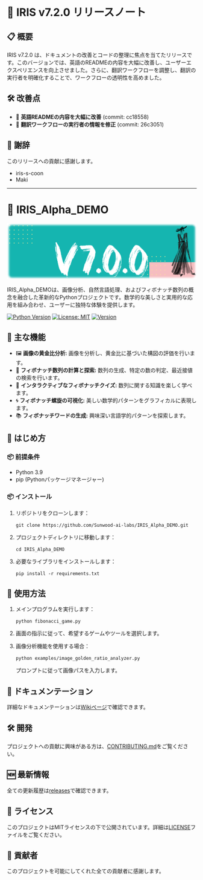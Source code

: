 # 🚀 IRIS v7.2.0 リリースノート

## 📋 概要

IRIS v7.2.0 は、ドキュメントの改善とコードの整理に焦点を当てたリリースです。このバージョンでは、英語のREADMEの内容を大幅に改善し、ユーザーエクスペリエンスを向上させました。さらに、翻訳ワークフローを調整し、翻訳の実行者を明確化することで、ワークフローの透明性を高めました。

## 🛠 改善点

- 🚀 **英語READMEの内容を大幅に改善** (commit: cc18558)
- 🚀 **翻訳ワークフローの実行者の情報を修正** (commit: 26c3051)

## 👏 謝辞

このリリースへの貢献に感謝します。

- iris-s-coon 
- Maki

---

# 🚀 IRIS_Alpha_DEMO

![Project Logo](https://raw.githubusercontent.com/Sunwood-ai-labs/IRIS_Alpha_DEMO/main/docs/release_notes/header_image/release_header_latest.png)

IRIS_Alpha_DEMOは、画像分析、自然言語処理、およびフィボナッチ数列の概念を融合した革新的なPythonプロジェクトです。数学的な美しさと実用的な応用を組み合わせ、ユーザーに独特な体験を提供します。

[![Python Version](https://img.shields.io/badge/python-3.9-blue.svg)](https://www.python.org/downloads/release/python-390/)
[![License: MIT](https://img.shields.io/badge/License-MIT-yellow.svg)](https://opensource.org/licenses/MIT)
[![Version](https://img.shields.io/badge/version-7.2.0-green.svg)](https://github.com/Sunwood-ai-labs/IRIS_Alpha_DEMO/releases)

## 🌟 主な機能

- 🖼️ **画像の黄金比分析:** 画像を分析し、黄金比に基づいた構図の評価を行います。
- 🔢 **フィボナッチ数列の計算と探索:** 数列の生成、特定の数の判定、最近接値の検索を行います。
- 🧠 **インタラクティブなフィボナッチクイズ:** 数列に関する知識を楽しく学べます。
- 🌀 **フィボナッチ螺旋の可視化:** 美しい数学的パターンをグラフィカルに表現します。
- 📚 **フィボナッチワードの生成:** 興味深い言語学的パターンを探索します。

## 🚀 はじめ方

### 📦 前提条件

- Python 3.9
- pip (Pythonパッケージマネージャー)

### 📦 インストール

1. リポジトリをクローンします：
   ```
   git clone https://github.com/Sunwood-ai-labs/IRIS_Alpha_DEMO.git
   ```

2. プロジェクトディレクトリに移動します：
   ```
   cd IRIS_Alpha_DEMO
   ```

3. 必要なライブラリをインストールします：
   ```
   pip install -r requirements.txt
   ```

## 🔧 使用方法

1. メインプログラムを実行します：
   ```
   python fibonacci_game.py
   ```

2. 画面の指示に従って、希望するゲームやツールを選択します。

3. 画像分析機能を使用する場合：
   ```
   python examples/image_golden_ratio_analyzer.py
   ```
   プロンプトに従って画像パスを入力します。

## 📘 ドキュメンテーション

詳細なドキュメンテーションは[Wikiページ](https://github.com/Sunwood-ai-labs/IRIS_Alpha_DEMO/wiki)で確認できます。

## 🛠️ 開発

プロジェクトへの貢献に興味がある方は、[CONTRIBUTING.md](CONTRIBUTING.md)をご覧ください。

## 🆕 最新情報

全ての更新履歴は[releases](https://github.com/Sunwood-ai-labs/IRIS_Alpha_DEMO/releases)で確認できます。

## 📄 ライセンス

このプロジェクトはMITライセンスの下で公開されています。詳細は[LICENSE](LICENSE)ファイルをご覧ください。

## 🤝 貢献者

このプロジェクトを可能にしてくれた全ての貢献者に感謝します。
```